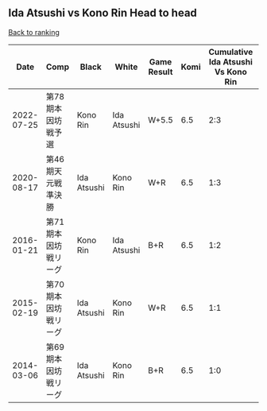 ## Ida Atsushi vs Kono Rin Head to head

[Back to ranking](../../index.md)




| **Date** | **Comp** | **Black** | **White** | **Game Result** | **Komi** | **Cumulative Ida Atsushi Vs Kono Rin** | **Ida Atsushi Streak** | **Kono Rin Streak** | 
| --- | --- | --- | --- | --- | --- | --- | --- | --- |
| 2022-07-25 | 第78期本因坊戦予選 | Kono Rin | Ida Atsushi | W+5.5 | 6.5 | 2:3 | 1 | 0 | 
| 2020-08-17 | 第46期天元戦準決勝 | Ida Atsushi | Kono Rin | W+R | 6.5 | 1:3 | 0 | 3 | 
| 2016-01-21 | 第71期本因坊戦リーグ | Kono Rin | Ida Atsushi | B+R | 6.5 | 1:2 | 0 | 2 | 
| 2015-02-19 | 第70期本因坊戦リーグ | Ida Atsushi | Kono Rin | W+R | 6.5 | 1:1 | 0 | 1 | 
| 2014-03-06 | 第69期本因坊戦リーグ | Ida Atsushi | Kono Rin | B+R | 6.5 | 1:0 | 1 | 0 |




